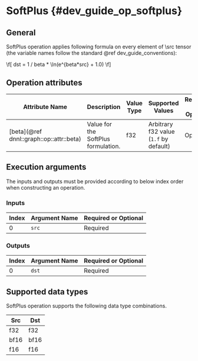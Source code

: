 SoftPlus {#dev_guide_op_softplus}
=================================

## General

SoftPlus operation applies following formula on every element of \src tensor 
(the variable names follow the standard @ref dev_guide_conventions):

\f[ dst = 1 / beta * \ln(e^{beta*src} + 1.0) \f]

## Operation attributes

Attribute Name | Description | Value Type | Supported Values | Required or Optional
-- | -- | -- | -- | --
[beta](@ref dnnl::graph::op::attr::beta) | Value for the SoftPlus formulation. | f32 | Arbitrary f32 value (`1.f` by default) | Optional

## Execution arguments

The inputs and outputs must be provided according to below index order when
constructing an operation.

### Inputs

Index | Argument Name | Required or Optional
-- | -- | --
0 | `src` | Required

### Outputs

Index | Argument Name | Required or Optional
-- | -- | --
0 | `dst` |Required

## Supported data types

SoftPlus operation supports the following data type combinations.

Src | Dst
-- | --
f32 | f32
bf16 | bf16
f16 | f16
